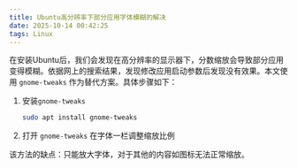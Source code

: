 ```yaml
---
title: Ubuntu高分辨率下部分应用字体模糊的解决
date: 2025-10-14 00:42:25
tags: Linux
---
```


在安装Ubuntu后，我们会发现在高分辨率的显示器下，分数缩放会导致部分应用变得模糊。依据网上的搜索结果，发现修改应用启动参数后发现没有效果。本文使用 `gnome-tweaks` 作为替代方案。具体步骤如下：

1. 安装`gnome-tweaks`

   ```bash
   sudo apt install gnome-tweaks
   ```

2. 打开 `gnome-tweaks` 在字体一栏调整缩放比例

   

该方法的缺点：只能放大字体，对于其他的内容如图标无法正常缩放。
